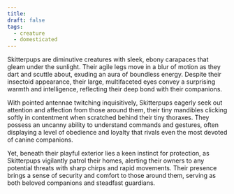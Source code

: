 ```yaml
---
title: 
draft: false
tags:
  - creature
  - domesticated
---
```

Skitterpups are diminutive creatures with sleek, ebony carapaces that gleam under the sunlight. Their agile legs move in a blur of motion as they dart and scuttle about, exuding an aura of boundless energy. Despite their insectoid appearance, their large, multifaceted eyes convey a surprising warmth and intelligence, reflecting their deep bond with their companions.

With pointed antennae twitching inquisitively, Skitterpups eagerly seek out attention and affection from those around them, their tiny mandibles clicking softly in contentment when scratched behind their tiny thoraxes. They possess an uncanny ability to understand commands and gestures, often displaying a level of obedience and loyalty that rivals even the most devoted of canine companions.

Yet, beneath their playful exterior lies a keen instinct for protection, as Skitterpups vigilantly patrol their homes, alerting their owners to any potential threats with sharp chirps and rapid movements. Their presence brings a sense of security and comfort to those around them, serving as both beloved companions and steadfast guardians.